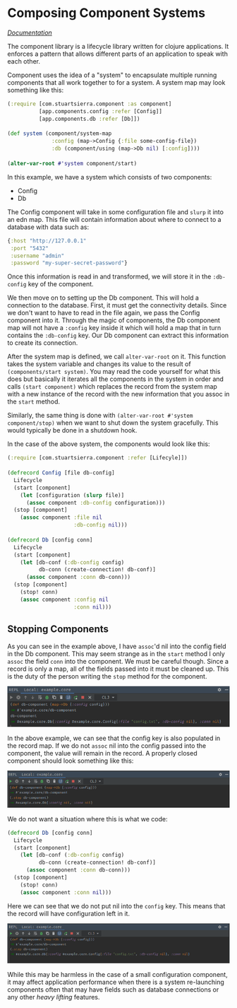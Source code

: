 # Composing Component Systems
[*Documentation*](https://github.com/stuartsierra/component)

The component library is a lifecycle library written for clojure applications. It 
enforces a pattern that allows different parts of an application to speak with each 
other.

Component uses the idea of a "system" to encapsulate multiple running components
that all work together to for a system. A system map may look something like this:

```clojure
(:require [com.stuartsierra.component :as component]
          [app.components.config :refer [Config]]
          [app.components.db :refer [Db]])

(def system (component/system-map
              :config (map->Config {:file some-config-file})
              :db (component/using (map->Db nil) [:config])))

(alter-var-root #'system component/start)
```

In this example, we have a system which consists of two components:
- Config
- Db

The Config component will take in some configuration file and `slurp` it into an
edn map. This file will contain information about where to connect to a database
with data such as: 

```clojure
{:host "http://127.0.0.1"
 :port "5432"
 :username "admin"
 :password "my-super-secret-password"}
```

Once this information is read in and transformed, we will store it in the `:db-config`
key of the component.

We then move on to setting up the Db component. This will hold a connection to the
database. First, it must get the connectivity details. Since we don't want to
have to read in the file again, we pass the Config component into it. Through the
magic of components, the Db component map will not have a `:config` key inside it
which will hold a map that in turn contains the `:db-config` key. Our Db component can
extract this information to create its connection.

After the system map is defined, we call `alter-var-root` on it. This function takes
the system variable and changes its value to the result of `(components/start system)`.
You may read the code yourself for what this does but basically it iterates all the
components in the system in order and calls `(start component)` which replaces the 
record from the system map with a new instance of the record with the new information
that you assoc in the `start` method.

Similarly, the same thing is done with `(alter-var-root #'system component/stop)` when
we want to shut down the system gracefully. This would typically be done in a shutdown
hook.

In the case of the above system, the components would look like this:

```clojure
(:require [com.stuartsierra.component :refer [Lifecyle]])

(defrecord Config [file db-config]
  Lifecycle
  (start [component]
    (let [configuration (slurp file)]
      (assoc component :db-config configuration)))
  (stop [component]
    (assoc component :file nil
                     :db-config nil)))

(defrecord Db [config conn]
  Lifecycle
  (start [component]
    (let [db-conf (:db-config config)
          db-conn (create-connection! db-conf)]
      (assoc component :conn db-conn)))
  (stop [component]
    (stop! conn)
    (assoc component :config nil
                     :conn nil)))
```

## Stopping Components
As you can see in the example above, I have `assoc`'d nil into the config field
in the Db component. This may seem strange as in the `start` method I only `assoc`
the field `conn` into the component. We must be careful though. Since a record is
only a map, all of the fields passed into it must be cleaned up. This is the duty
of the person writing the `stop` method for the component.

![](assets/component-systems-1.png) 
 
In the above example, we can see that the config key is also populated in the
record map. If we do not `assoc` nil into the config passed into the component,
the value will remain in the record. A properly closed component should look
something like this:

![](assets/component-systems-2.png)

We do not want a situation where this is what we code:

```clojure
(defrecord Db [config conn]
  Lifecycle
  (start [component]
    (let [db-conf (:db-config config)
          db-conn (create-connection! db-conf)]
      (assoc component :conn db-conn)))
  (stop [component]
    (stop! conn)
    (assoc component :conn nil)))
```

Here we can see that we do not put nil into the `config` key. This means that
the record will have configuration left in it.

![](assets/component-systems-3.png)

While this may be harmless in the case of a small configuration component, it may
affect application performance when there is a system re-launching components often
that may have fields such as database connections or any other _heavy lifting_
features.
